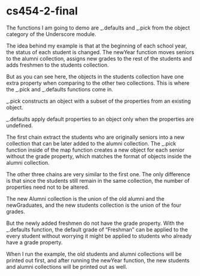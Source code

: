 # cs454-2-final
The functions I am going to demo are _.defaults and _.pick from the object category of the Underscore module.

The idea behind my example is that at the beginning of each school year, the status of each student is changed. The newYear function moves seniors to the alumni collection, assigns new grades to the rest of the students and adds freshmen to the students collection.

But as you can see here, the objects in the students collection have one extra property when comparing to the other two collections. This is where the _.pick and _.defaults functions come in.

_.pick constructs an object with a subset of the properties from an existing object.

_.defaults apply default properties to an object only when the properties are undefined.

The first chain extract the students who are originally seniors into a new collection that can be later added to the alumni collection. The _.pick function inside of the map function creates a new object for each senior without the grade property, which matches the format of objects inside the alumni collection.

The other three chains are very similar to the first one. The only difference is that since the students still remain in the same collection, the number of properties need not to be altered.

The new Alumni collection is the union of the old alumni and the newGraduates, and the new students collection is the union of the four grades.

But the newly added freshmen do not have the grade property. With the _.defaults function, the default grade of “Freshman” can be applied to the every student without worrying it might be applied to students who already have a grade property.

When I run the example, the old students and alumni collections will be printed out first, and after running the newYear function, the new students and alumni collections will be printed out as well.
